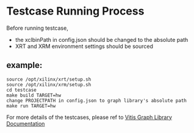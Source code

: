 # Testcase Running Process

Before running testcase,  
- the xclbinPath in config.json should be changed to the absolute path  
- XRT and XRM environment settings should be sourced  

## example:  
    source /opt/xilinx/xrt/setup.sh  
    source /opt/xilinx/xrm/setup.sh  
    cd testcase 
    make build TARGET=hw 
    change PROJECTPATH in config.json to graph library's absolute path 
    make run TARGET=hw 

For more details of the testcases, please ref to [Vitis Graph Library Documentation](https://docs.xilinx.com/r/en-US/Vitis_Libraries/graph/index.html)
    

